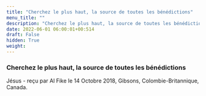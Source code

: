 ```yaml
---
title: "Cherchez le plus haut, la source de toutes les bénédictions"
menu_title: ""
description: "Cherchez le plus haut, la source de toutes les bénédictions"
date: 2022-06-01 06:00:01+00:514
draft: False
hidden: True
weight:
---
```

### Cherchez le plus haut, la source de toutes les bénédictions

Jésus - reçu par Al Fike le 14 Octobre 2018, Gibsons, Colombie-Britannique, Canada.




